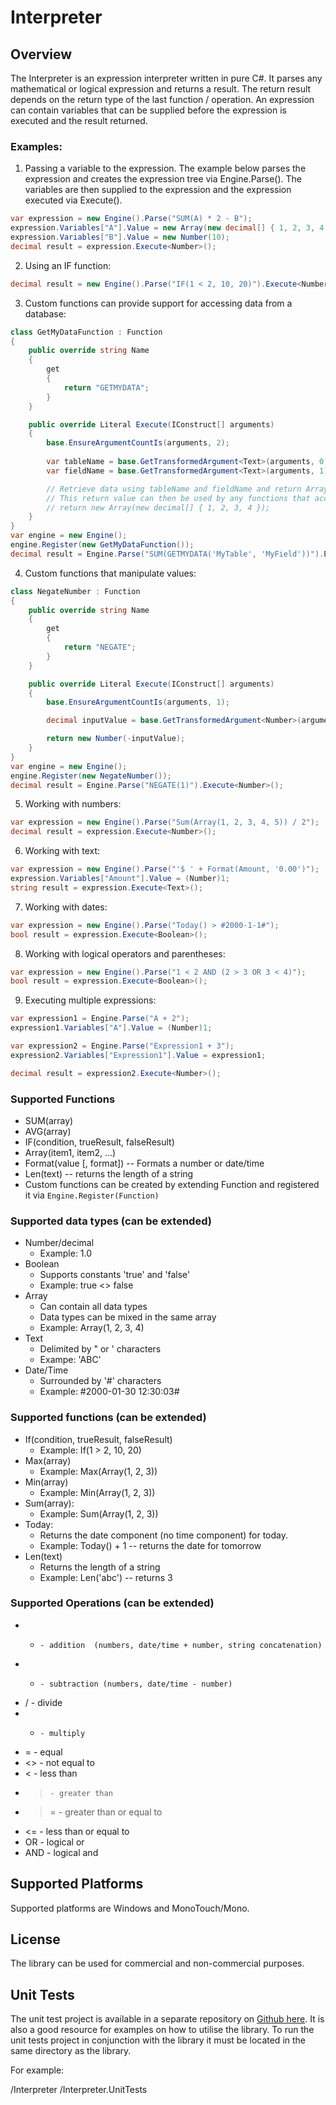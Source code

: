 ﻿Interpreter
===========

Overview
--------
The Interpreter is an expression interpreter written in pure C#. It parses any mathematical or logical expression and returns a result. The return result depends on the return type of the last function / operation. An expression can contain variables that can be supplied before the expression is executed and the result returned. 

### Examples:
1. Passing a variable to the expression. The example below parses the expression and creates the expression tree via Engine.Parse(). The variables are then supplied to the expression and the expression executed via Execute().
```csharp
var expression = new Engine().Parse("SUM(A) * 2 - B");
expression.Variables["A"].Value = new Array(new decimal[] { 1, 2, 3, 4 });
expression.Variables["B"].Value = new Number(10);
decimal result = expression.Execute<Number>();
```

2. Using an IF function:
```csharp
decimal result = new Engine().Parse("IF(1 < 2, 10, 20)").Execute<Number>();
```

3. Custom functions can provide support for accessing data from a database:
```csharp
class GetMyDataFunction : Function
{
	public override string Name 
	{
		get 
		{
			return "GETMYDATA"; 
		}
	}

	public override Literal Execute(IConstruct[] arguments)
	{
		base.EnsureArgumentCountIs(arguments, 2);
	
		var tableName = base.GetTransformedArgument<Text>(arguments, 0);
		var fieldName = base.GetTransformedArgument<Text>(arguments, 1);

		// Retrieve data using tableName and fieldName and return Array<Number>.
		// This return value can then be used by any functions that accept Array<Number> as an argument such as SUM().
		// return new Array(new decimal[] { 1, 2, 3, 4 });
	}
}
var engine = new Engine();
engine.Register(new GetMyDataFunction());	
decimal result = Engine.Parse("SUM(GETMYDATA('MyTable', 'MyField'))").Execute<Number>();
```

4. Custom functions that manipulate values:
```csharp
class NegateNumber : Function
{
    public override string Name 
    {
        get 
        {
	        return "NEGATE"; 
        }
    }

    public override Literal Execute(IConstruct[] arguments)
    {
        base.EnsureArgumentCountIs(arguments, 1);

		decimal inputValue = base.GetTransformedArgument<Number>(arguments, argumentIndex: 0);

        return new Number(-inputValue);
    }
}
var engine = new Engine();
engine.Register(new NegateNumber());
decimal result = Engine.Parse("NEGATE(1)").Execute<Number>();
```

5. Working with numbers:
```csharp
var expression = new Engine().Parse("Sum(Array(1, 2, 3, 4, 5)) / 2");
decimal result = expression.Execute<Number>();
```

6. Working with text:
```csharp
var expression = new Engine().Parse("'$ ' + Format(Amount, '0.00')");
expression.Variables["Amount"].Value = (Number)1;
string result = expression.Execute<Text>();
```

7. Working with dates:
```csharp
var expression = new Engine().Parse("Today() > #2000-1-1#");
bool result = expression.Execute<Boolean>();
```

8. Working with logical operators and parentheses:
```csharp
var expression = new Engine().Parse("1 < 2 AND (2 > 3 OR 3 < 4)");
bool result = expression.Execute<Boolean>();
```

9. Executing multiple expressions:
```csharp
var expression1 = Engine.Parse("A + 2");
expression1.Variables["A"].Value = (Number)1;

var expression2 = Engine.Parse("Expression1 + 3");
expression2.Variables["Expression1"].Value = expression1;

decimal result = expression2.Execute<Number>();
```

### Supported Functions 
* SUM(array)
* AVG(array)
* IF(condition, trueResult, falseResult)
* Array(item1, item2, ...) 
* Format(value [, format])  -- Formats a number or date/time
* Len(text) -- returns the length of a string
* Custom functions can be created by extending Function and registered it via `Engine.Register(Function)`

### Supported data types (can be extended)
* Number/decimal
  - Example: 1.0
* Boolean
  - Supports constants 'true' and 'false'
  - Example: true <> false
* Array
  - Can contain all data types
  - Data types can be mixed in the same array
  - Example: Array(1, 2, 3, 4)
* Text
  - Delimited by " or ' characters
  - Exampe: 'ABC'
* Date/Time 
  - Surrounded by '#' characters
  - Example: #2000-01-30 12:30:03# 
  
### Supported functions (can be extended)
* If(condition, trueResult, falseResult)
  - Example: If(1 > 2, 10, 20)
* Max(array)
  - Example: Max(Array(1, 2, 3))
* Min(array)
  - Example: Min(Array(1, 2, 3))
* Sum(array):
  - Example: Sum(Array(1, 2, 3))
* Today:
  - Returns the date component (no time component) for today.
  - Example: Today() + 1  -- returns the date for tomorrow
* Len(text)
  - Returns the length of a string
  - Example: Len('abc') -- returns 3

### Supported Operations (can be extended)
* +		- addition  (numbers, date/time + number, string concatenation)
* -		- subtraction (numbers, date/time - number)
* /		- divide
* *		- multiply
* =		- equal
* <>	- not equal to
* <		- less than
* >		- greater than
* >=	- greater than or equal to
* <=	- less than or equal to
* OR	- logical or
* AND	- logical and

Supported Platforms
-------------------
Supported platforms are Windows and MonoTouch/Mono. 

License
-------
The library can be used for commercial and non-commercial purposes.

Unit Tests
----------
The unit test project is available in a separate repository on [Github here](https://github.com/hisystems/Interpreter-UnitTests). It is also a good resource for examples on how to utilise the library. To run the unit tests project in conjunction with the library it must be located in the same directory as the library.

For example:

/Interpreter
/Interpreter.UnitTests
